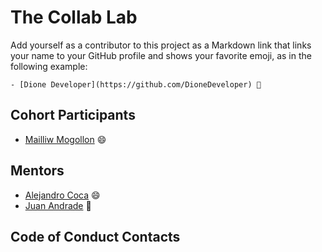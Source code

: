 # The Collab Lab

Add yourself as a contributor to this project as a Markdown link that links your name to your GitHub profile and shows your favorite emoji, as in the following example:

    - [Dione Developer](https://github.com/DioneDeveloper) 💅

## Cohort Participants

- [Mailliw Mogollon](https://github.com/mailliwmogollon) 😄

## Mentors

- [Alejandro Coca](https://github.com/alxmcr) 😄
- [Juan Andrade](https://github.com/jandrade) 👋

## Code of Conduct Contacts
